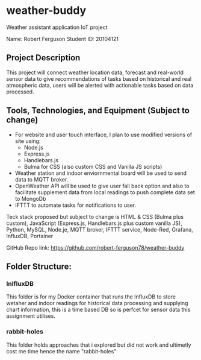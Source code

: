# weather-buddy
Weather assistant application IoT project

 
Name: Robert Ferguson
Student ID: 20104121

## Project Description
This project will connect weather location data, forecast and real-world sensor data to give recommendations of tasks based on historical and real atmospheric data, users will be alerted with actionable tasks based on data processed.

## Tools, Technologies, and Equipment (Subject to change)
- For website and user touch interface, I plan to use modified versions of site using:
    - Node.js
    - Express.js
    - Handlebars.js
    - Bulma for CSS (also custom CSS and Vanilla JS scripts)
- Weather station and indoor enviornmental board will be used to send data to MQTT broker.
- OpenWeather API will be used to give user fall back option and also to facilitate supplement data from local readings to push complete data set to MongoDb
- IFTTT to automate tasks for notifications to user.

Teck stack proposed but subject to change is HTML & CSS (Bulma plus custom), JavaScript (Express.js, Handlebars.js plus custom vanilla JS), Python, MySQL, Node.je, MQTT broker, IFTTT service, Node-Red, Grafana, InfluxDB, Portainer

GitHub Repo link: https://github.com/robert-ferguson78/weather-buddy

## Folder Structure: 

### InlfluxDB
This folder is for my Docker container that runs the InfluxDB to store wetaher and indoor readings for historical data processing and supplying chart information, this is a time based DB so is perfcet for sensor data this assignment utilises.

### rabbit-holes
This folder holds approaches that i explored but did not work and ultimetly cost me time hence the name "rabbit-holes"

